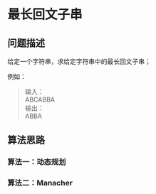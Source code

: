 # 最长回文子串

## 问题描述

给定一个字符串，求给定字符串中的最长回文子串；

例如：
> 输入：  
> ABCABBA  
> 输出：  
> ABBA

## 算法思路

### 算法一：动态规划

### 算法二：Manacher